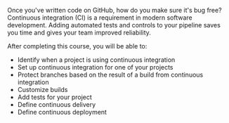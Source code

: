 Once you've written code on GitHub, how do you make sure it's bug free? Continuous integration (CI) is a requirement in modern software development. Adding automated tests and controls to your pipeline saves you time and gives your team improved reliability. 

After completing this course, you will be able to:

- Identify when a project is using continuous integration
- Set up continuous integration for one of your projects
- Protect branches based on the result of a build from continuous integration
- Customize builds
- Add tests for your project 
- Define continuous delivery
- Define continuous deployment
